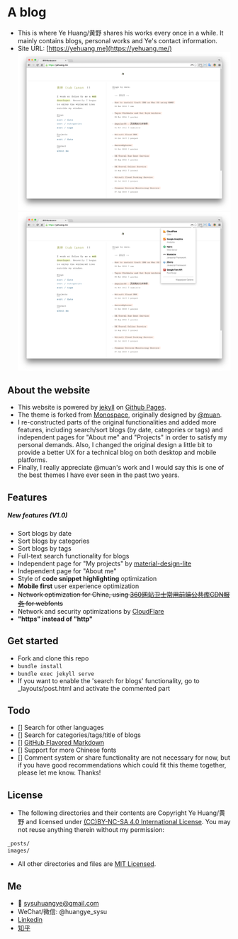 # A blog

* This is where Ye Huang/黄野 shares his works every once in a while. It mainly contains blogs, personal works and Ye's contact information.
* Site URL: [https://yehuang.me](https://yehuang.me/)
![Ye Huang Home Page Screenshot One](/images/homepage/home-screenshot-1.png) 
![Ye Huang Home Page Screenshot Two](/images/homepage/home-screenshot-2.png) 

## About the website

* This website is powered by [jekyll](https://jekyllrb.com/) on [Github Pages](https://pages.github.com/).
* The theme is forked from [Monospace](https://github.com/muan/muan.github.com/releases/tag/v5.0.1-monospace), originally designed by [@muan](https://github.com/muan).
* I re-constructed parts of the original functionalities and added more features, including search/sort blogs (by date, categories or tags) and independent pages for "About me" and "Projects" in order to satisfy my personal demands. Also, I changed the original design a little bit to provide a better UX for a technical blog on both desktop and mobile platforms.
* Finally, I really appreciate @muan's work and I would say this is one of the best themes I have ever seen in the past two years. 

## Features

##### New features (V1.0)

- Sort blogs by date
- Sort blogs by categories
- Sort blogs by tags
- Full-text search functionality for blogs
- Independent page for "My projects" by [material-design-lite](https://github.com/google/material-design-lite)
- Independent page for "About me"
- Style of **code snippet highlighting** optimization
- **Mobile first** user experience optimization
- ~~Network optimization for China, using [360网站卫士常用前端公共库CDN服务](http://libs.useso.com/) for webfonts~~
- Network and security optimizations by [CloudFlare](https://www.cloudflare.com/)
- **"https" instead of "http"**

## Get started

* Fork and clone this repo
* `bundle install`
* `bundle exec jekyll serve`
* If you want to enable the 'search for blogs' functionality, go to _layouts/post.html and activate the commented part

## Todo

- [] Search for other languages
- [] Search for categories/tags/title of blogs
- [] [GitHub Flavored Markdown](https://help.github.com/articles/github-flavored-markdown/)
- [] Support for more Chinese fonts
- [] Comment system or share functionality are not necessary for now, but if you have good recommendations which could fit this theme together, please let me know. Thanks!

## License

* The following directories and their contents are Copyright Ye Huang/黄野 and licensed under [(CC)BY-NC-SA 4.0 International License](https://creativecommons.org/licenses/by-nc-sa/4.0/). You may not reuse anything therein without my permission:

```
_posts/
images/
```

* All other directories and files are [MIT Licensed](http://choosealicense.com/licenses/mit/).

## Me

* :email: sysuhuangye@gmail.com
* WeChat/微信: @huangye_sysu
* [Linkedin](https://fi.linkedin.com/pub/huang-ye/4a/668/425) 
* [知乎](http://www.zhihu.com/people/ye-huang-7-35)


